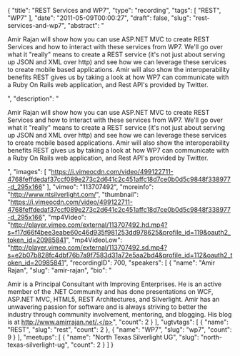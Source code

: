 {
  "title": "REST Services and WP7",
  "type": "recording",
  "tags": [
    "REST",
    "WP7"
  ],
  "date": "2011-05-09T00:00:27",
  "draft": false,
  "slug": "rest-services-and-wp7",
  "abstract": "<p>Amir Rajan will show how you can use ASP.NET MVC to create REST Services and how to interact with these services from WP7. We'll go over what it \"really\" means to create a REST service (it's not just about serving up JSON and XML over http) and see how we can leverage these services to create mobile based applications. Amir will also show the interoperability benefits REST gives us by taking a look at how WP7 can communicate with a Ruby On Rails web application, and Rest API's provided by Twitter.</p>",
  "description": "<p>Amir Rajan will show how you can use ASP.NET MVC to create REST Services and how to interact with these services from WP7. We'll go over what it \"really\" means to create a REST service (it's not just about serving up JSON and XML over http) and see how we can leverage these services to create mobile based applications. Amir will also show the interoperability benefits REST gives us by taking a look at how WP7 can communicate with a Ruby On Rails web application, and Rest API's provided by Twitter.</p>",
  "images": [
    "https://i.vimeocdn.com/video/499122711-4768feffdedaf37ccf089e273c2d641c2c451affc18d7ce0b0d5c9848f338977-d_295x166"
  ],
  "vimeo": "113707492",
  "moreinfo": "http://www.ntsilverlight.com/",
  "thumbnail": "https://i.vimeocdn.com/video/499122711-4768feffdedaf37ccf089e273c2d641c2c451affc18d7ce0b0d5c9848f338977-d_295x166",
  "mp4Video": "http://player.vimeo.com/external/113707492.hd.mp4?s=f17d66f4bee3eabe60c46d935f981253dd978625&profile_id=119&oauth2_token_id=20985841",
  "mp4VideoLow": "http://player.vimeo.com/external/113707492.sd.mp4?s=e2b07b828fc4dbf76b7a9f7583d31a72e5aa2bd4&profile_id=112&oauth2_token_id=20985841",
  "recordingID": 700,
  "speakers": [
    {
      "name": "Amir Rajan",
      "slug": "amir-rajan",
      "bio": "<p>Amir is a Principal Consultant with Improving Enterprises. He is an active member of the .NET Community and has done presentations on WCF, ASP.NET MVC, HTML5, REST Architectures, and Silverlight. Amir has an unwavering passion for software and is always striving to better the industry through community involvement, mentoring, and blogging. His blog is at http://www.amirrajan.net/.</p>",
      "count": 2
    }
  ],
  "ugtvtags": [
    {
      "name": "REST",
      "slug": "rest",
      "count": 2
    },
    {
      "name": "WP7",
      "slug": "wp7",
      "count": 9
    }
  ],
  "meetups": [
    {
      "name": "North Texas Silverlight UG",
      "slug": "north-texas-silverlight-ug",
      "count": 2
    }
  ]
}